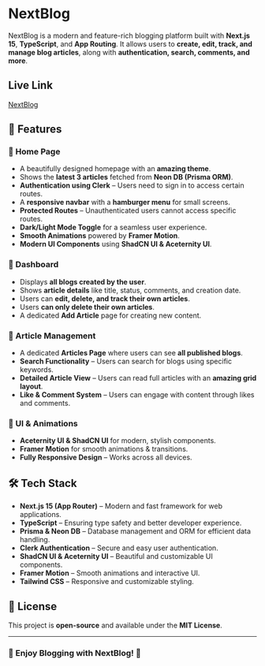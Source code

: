# NextBlog

NextBlog is a modern and feature-rich blogging platform built with **Next.js 15**, **TypeScript**, and **App Routing**. It allows users to **create, edit, track, and manage blog articles**, along with **authentication, search, comments, and more**.
## Live Link
[NextBlog](https://next-blog-by-aman-n-rwt.vercel.app/)

## 🚀 Features

### 🔹 Home Page
- A beautifully designed homepage with an **amazing theme**.
- Shows the **latest 3 articles** fetched from **Neon DB (Prisma ORM)**.
- **Authentication using Clerk** – Users need to sign in to access certain routes.
- A **responsive navbar** with a **hamburger menu** for small screens.
- **Protected Routes** – Unauthenticated users cannot access specific routes.
- **Dark/Light Mode Toggle** for a seamless user experience.
- **Smooth Animations** powered by **Framer Motion**.
- **Modern UI Components** using **ShadCN UI & Aceternity UI**.

### 🔹 Dashboard
- Displays **all blogs created by the user**.
- Shows **article details** like title, status, comments, and creation date.
- Users can **edit, delete, and track their own articles**.
- Users **can only delete their own articles**.
- A dedicated **Add Article** page for creating new content.

### 🔹 Article Management
- A dedicated **Articles Page** where users can see **all published blogs**.
- **Search Functionality** – Users can search for blogs using specific keywords.
- **Detailed Article View** – Users can read full articles with an **amazing grid layout**.
- **Like & Comment System** – Users can engage with content through likes and comments.

### 🔹 UI & Animations
- **Aceternity UI & ShadCN UI** for modern, stylish components.
- **Framer Motion** for smooth animations & transitions.
- **Fully Responsive Design** – Works across all devices.

## 🛠️ Tech Stack
- **Next.js 15 (App Router)** – Modern and fast framework for web applications.
- **TypeScript** – Ensuring type safety and better developer experience.
- **Prisma & Neon DB** – Database management and ORM for efficient data handling.
- **Clerk Authentication** – Secure and easy user authentication.
- **ShadCN UI & Aceternity UI** – Beautiful and customizable UI components.
- **Framer Motion** – Smooth animations and interactive UI.
- **Tailwind CSS** – Responsive and customizable styling.

## 📜 License
This project is **open-source** and available under the **MIT License**.

---

### 🎉 Enjoy Blogging with NextBlog! 🚀
